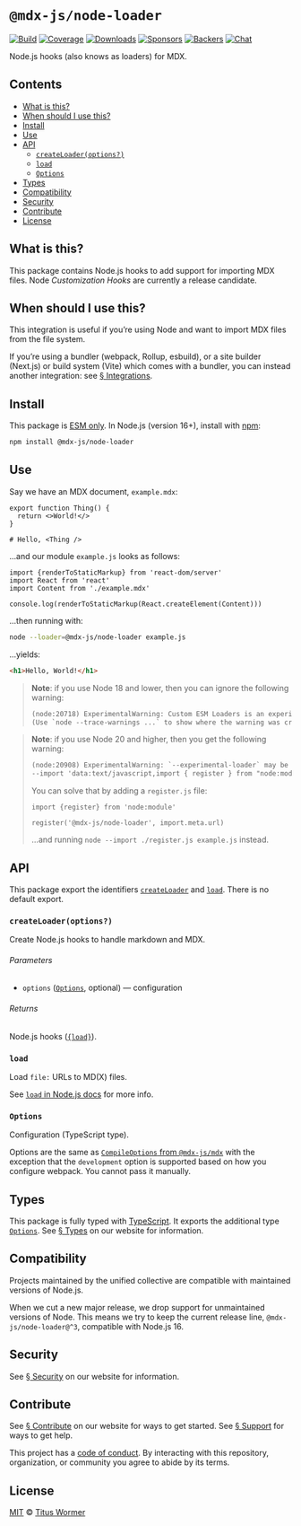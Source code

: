 # `@mdx-js/node-loader`

[![Build][build-badge]][build]
[![Coverage][coverage-badge]][coverage]
[![Downloads][downloads-badge]][downloads]
[![Sponsors][sponsors-badge]][collective]
[![Backers][backers-badge]][collective]
[![Chat][chat-badge]][chat]

Node.js hooks (also knows as loaders) for MDX.

<!-- more -->

## Contents

* [What is this?](#what-is-this)
* [When should I use this?](#when-should-i-use-this)
* [Install](#install)
* [Use](#use)
* [API](#api)
  * [`createLoader(options?)`](#createloaderoptions)
  * [`load`](#load)
  * [`Options`](#options)
* [Types](#types)
* [Compatibility](#compatibility)
* [Security](#security)
* [Contribute](#contribute)
* [License](#license)

## What is this?

This package contains Node.js hooks to add support for importing MDX files.
Node *Customization Hooks* are currently a release candidate.

## When should I use this?

This integration is useful if you’re using Node and want to import MDX files
from the file system.

If you’re using a bundler (webpack, Rollup, esbuild), or a site builder
(Next.js) or build system (Vite) which comes with a bundler, you can instead
another integration: see [§ Integrations][integrations].

## Install

This package is [ESM only][esm].
In Node.js (version 16+), install with [npm][]:

```sh
npm install @mdx-js/node-loader
```

## Use

Say we have an MDX document, `example.mdx`:

```mdx
export function Thing() {
  return <>World!</>
}

# Hello, <Thing />
```

…and our module `example.js` looks as follows:

```tsx
import {renderToStaticMarkup} from 'react-dom/server'
import React from 'react'
import Content from './example.mdx'

console.log(renderToStaticMarkup(React.createElement(Content)))
```

…then running with:

```sh
node --loader=@mdx-js/node-loader example.js
```

…yields:

```html
<h1>Hello, World!</h1>
```

> **Note**: if you use Node 18 and lower, then you can ignore the following
> warning:
>
> ```txt
> (node:20718) ExperimentalWarning: Custom ESM Loaders is an experimental feature and might change at any > time
> (Use `node --trace-warnings ...` to show where the warning was created)
> ```

> **Note**: if you use Node 20 and higher, then you get the following warning:
>
> ```txt
> (node:20908) ExperimentalWarning: `--experimental-loader` may be removed in the future; instead use > `register()`:
> --import 'data:text/javascript,import { register } from "node:module"; import { pathToFileURL } from > "node:url"; register("%40mdx-js/node-loader", pathToFileURL("./"));'
> ```
>
> You can solve that by adding a `register.js` file:
>
> ```tsx
> import {register} from 'node:module'
>
> register('@mdx-js/node-loader', import.meta.url)
> ```
>
> …and running `node --import ./register.js example.js` instead.

## API

This package export the identifiers [`createLoader`][api-create-loader] and
[`load`][api-load].
There is no default export.

### `createLoader(options?)`

Create Node.js hooks to handle markdown and MDX.

###### Parameters

* `options` ([`Options`][api-options], optional)
  — configuration

###### Returns

Node.js hooks ([`{load}`][api-load]).

### `load`

Load `file:` URLs to MD(X) files.

See [`load` in Node.js docs][node-load] for more info.

### `Options`

Configuration (TypeScript type).

Options are the same as [`CompileOptions` from `@mdx-js/mdx`][compile-options]
with the exception that the `development` option is supported based on how you
configure webpack.
You cannot pass it manually.

## Types

This package is fully typed with [TypeScript][].
It exports the additional type [`Options`][api-options].
See [§ Types][types] on our website for information.

## Compatibility

Projects maintained by the unified collective are compatible with maintained
versions of Node.js.

When we cut a new major release, we drop support for unmaintained versions of
Node.
This means we try to keep the current release line, `@mdx-js/node-loader@^3`,
compatible with Node.js 16.

## Security

See [§ Security][security] on our website for information.

## Contribute

See [§ Contribute][contribute] on our website for ways to get started.
See [§ Support][support] for ways to get help.

This project has a [code of conduct][coc].
By interacting with this repository, organization, or community you agree to
abide by its terms.

## License

[MIT][] © [Titus Wormer][author]

[build-badge]: https://github.com/mdx-js/mdx/workflows/main/badge.svg

[build]: https://github.com/mdx-js/mdx/actions

[coverage-badge]: https://img.shields.io/codecov/c/github/mdx-js/mdx/main.svg

[coverage]: https://codecov.io/github/mdx-js/mdx

[downloads-badge]: https://img.shields.io/npm/dm/@mdx-js/node-loader.svg

[downloads]: https://www.npmjs.com/package/@mdx-js/node-loader

[sponsors-badge]: https://opencollective.com/unified/sponsors/badge.svg

[backers-badge]: https://opencollective.com/unified/backers/badge.svg

[collective]: https://opencollective.com/unified

[chat-badge]: https://img.shields.io/badge/chat-discussions-success.svg

[chat]: https://github.com/mdx-js/mdx/discussions

[npm]: https://docs.npmjs.com/cli/install

[contribute]: https://mdxjs.com/community/contribute/

[support]: https://mdxjs.com/community/support/

[coc]: https://github.com/mdx-js/.github/blob/main/code-of-conduct.md

[mit]: https://github.com/mdx-js/mdx/blob/main/packages/node-loader/license

[author]: https://wooorm.com

[integrations]: https://mdxjs.com/getting-started/#integrations

[esm]: https://gist.github.com/sindresorhus/a39789f98801d908bbc7ff3ecc99d99c

[types]: https://mdxjs.com/getting-started/#types

[security]: https://mdxjs.com/getting-started/#security

[typescript]: https://www.typescriptlang.org

[compile-options]: https://mdxjs.com/packages/mdx/#compileoptions

[node-load]: https://nodejs.org/api/module.html#loadurl-context-nextload

[api-create-loader]: #createloaderoptions

[api-load]: #load

[api-options]: #options
